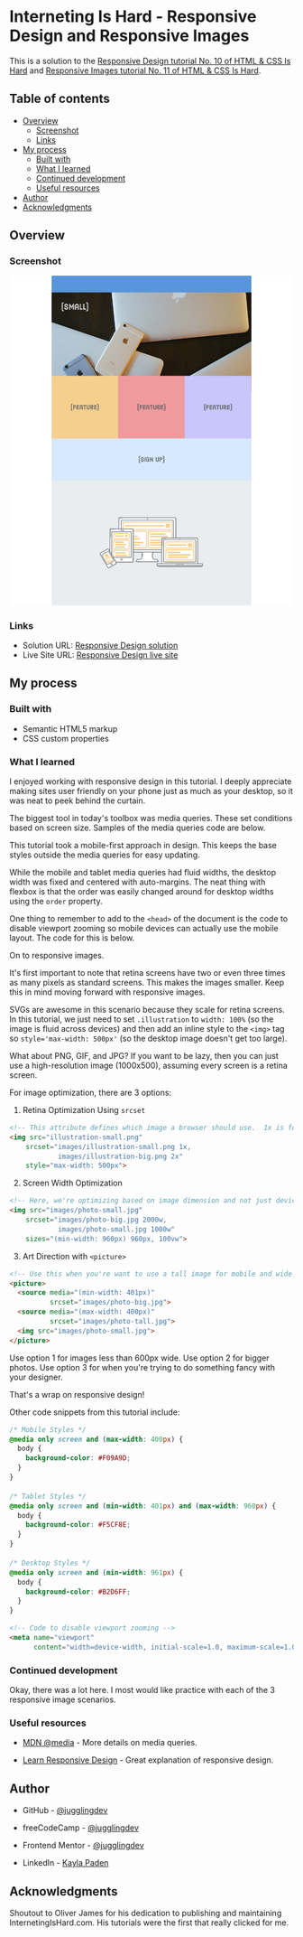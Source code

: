 # Interneting Is Hard - Responsive Design and Responsive Images

This is a solution to the [Responsive Design tutorial No. 10 of HTML & CSS Is Hard](https://www.internetingishard.com/html-and-css/responsive-design/) and [Responsive Images tutorial No. 11 of HTML & CSS Is Hard](https://www.internetingishard.com/html-and-css/responsive-images/).

## Table of contents

- [Overview](#overview)
  - [Screenshot](#screenshot)
  - [Links](#links)
- [My process](#my-process)
  - [Built with](#built-with)
  - [What I learned](#what-i-learned)
  - [Continued development](#continued-development)
  - [Useful resources](#useful-resources)
- [Author](#author)
- [Acknowledgments](#acknowledgments)

## Overview

### Screenshot

![Responsive Design screenshot](./responsive-design.png)

### Links

- Solution URL: [Responsive Design solution](https://github.com/jugglingdev/responsive-design)
- Live Site URL: [Responsive Design live site](https://jugglingdev.github.io/responsive-design/)

## My process

### Built with

- Semantic HTML5 markup
- CSS custom properties

### What I learned

I enjoyed working with responsive design in this tutorial.  I deeply appreciate making sites user friendly on your phone just as much as your desktop, so it was neat to peek behind the curtain.

The biggest tool in today's toolbox was media queries.  These set conditions based on screen size.  Samples of the media queries code are below.

This tutorial took a mobile-first approach in design.  This keeps the base styles outside the media queries for easy updating.

While the mobile and tablet media queries had fluid widths, the desktop width was fixed and centered with auto-margins.  The neat thing with flexbox is that the order was easily changed around for desktop widths using the `order` property.

One thing to remember to add to the `<head>` of the document is the code to disable viewport zooming so mobile devices can actually use the mobile layout.  The code for this is below.

On to responsive images.

It's first important to note that retina screens have two or even three times as many pixels as standard screens.  This makes the images smaller.  Keep this in mind moving forward with responsive images.

SVGs are awesome in this scenario because they scale for retina screens.  In this tutorial, we just need to set `.illustration` to `width: 100%` (so the image is fluid across devices) and then add an inline style to the `<img>` tag so `style='max-width: 500px'` (so the desktop image doesn't get too large).

What about PNG, GIF, and JPG?  If you want to be lazy, then you can just use a high-resolution image (1000x500), assuming every screen is a retina screen.  

For image optimization, there are 3 options:

1. Retina Optimization Using `srcset`

```html
<!-- This attribute defines which image a browser should use.  1x is for standard and 2x is for retina -->
<img src="illustration-small.png"
    srcset="images/illustration-small.png 1x,
            images/illustration-big.png 2x"
    style="max-width: 500px">
```

2. Screen Width Optimization

```html
<!-- Here, we're optimizing based on image dimension and not just device screen resolution -->
<img src="images/photo-small.jpg"
    srcset="images/photo-big.jpg 2000w,
            images/photo-small.jpg 1000w"
    sizes="(min-width: 960px) 960px, 100vw">
```

3. Art Direction with `<picture>`

```html
<!-- Use this when you're want to use a tall image for mobile and wide image for desktop -->
<picture>
  <source media="(min-width: 401px)"
          srcset="images/photo-big.jpg">
  <source media="(max-width: 400px)"
          srcset="images/photo-tall.jpg">
  <img src="images/photo-small.jpg">
</picture>
```

Use option 1 for images less than 600px wide.  Use option 2 for bigger photos.  Use option 3 for when you're trying to do something fancy with your designer.

That's a wrap on responsive design!

Other code snippets from this tutorial include:

```css
/* Mobile Styles */
@media only screen and (max-width: 400px) {
  body {
    background-color: #F09A9D;
  }
}

/* Tablet Styles */
@media only screen and (min-width: 401px) and (max-width: 960px) {
  body {
    background-color: #F5CF8E;
  }
}

/* Desktop Styles */
@media only screen and (min-width: 961px) {
  body {
    background-color: #B2D6FF;
  }
}
```

```html
<!-- Code to disable viewport zooming -->
<meta name="viewport"
      content="width=device-width, initial-scale=1.0, maximum-scale=1.0">
```

### Continued development

Okay, there was a lot here.  I most would like practice with each of the 3 responsive image scenarios.

### Useful resources

- [MDN @media](https://developer.mozilla.org/en-US/docs/Web/CSS/@media) - More details on media queries.

- [Learn Responsive Design](https://web.dev/learn/design/intro/) - Great explanation of responsive design.

## Author

- GitHub - [@jugglingdev](https://github.com/jugglingdev)

- freeCodeCamp - [@jugglingdev](https://www.freecodecamp.org/jugglingdev)

- Frontend Mentor - [@jugglingdev](https://www.frontendmentor.io/profile/jugglingdev)

- LinkedIn - [Kayla Paden](https://www.linkedin.com/in/kayla-marie-paden)

## Acknowledgments

Shoutout to Oliver James for his dedication to publishing and maintaining InternetingIsHard.com.  His tutorials were the first that really clicked for me.